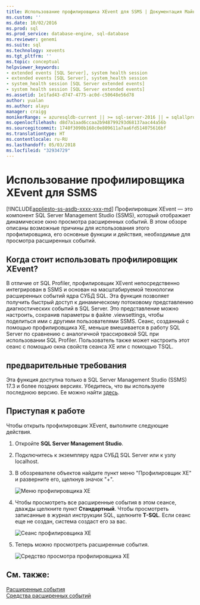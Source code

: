 ```yaml
---
title: Использование профилировщика XEvent для SSMS | Документация Майкрософт
ms.custom: ''
ms.date: 10/02/2016
ms.prod: sql
ms.prod_service: database-engine, sql-database
ms.reviewer: genemi
ms.suite: sql
ms.technology: xevents
ms.tgt_pltfrm: ''
ms.topic: conceptual
helpviewer_keywords:
- extended events [SQL Server], system health session
- extended events [SQL Server], system_health session
- system_health session [SQL Server extended events]
- system health session [SQL Server extended events]
ms.assetid: 1e1fad43-d747-4775-ac0d-c50648e56d78
author: yualan
ms.author: alayu
manager: craigg
monikerRange: = azuresqldb-current || >= sql-server-2016 || = sqlallproducts-allversions
ms.openlocfilehash: d8d7a1aad6ccaa2b948799293d68137aac44a56b
ms.sourcegitcommit: 1740f3090b168c0e809611a7aa6fd514075616bf
ms.translationtype: HT
ms.contentlocale: ru-RU
ms.lasthandoff: 05/03/2018
ms.locfileid: "32934729"
---
```

# <a name="use-the-ssms-xevent-profiler"></a>Использование профилировщика XEvent для SSMS
[!INCLUDE[appliesto-ss-asdb-xxxx-xxx-md](../../includes/appliesto-ss-asdb-xxxx-xxx-md.md)]
Профилировщик XEvent — это компонент SQL Server Management Studio (SSMS), который отображает динамическое окно просмотра расширенных событий. В этом обзоре описаны возможные причины для использования этого профилировщика, его основные функции и действия, необходимые для просмотра расширенных событий.

## <a name="why-would-i-use-the-xevent-profiler"></a>Когда стоит использовать профилировщик XEvent?
В отличие от SQL Profiler, профилировщик XEvent непосредственно интегрирован в SSMS и основан на масштабируемой технологии расширенных событий ядра СУБД SQL. Эта функция позволяет получить быстрый доступ к динамическому потоковому представлению диагностических событий в SQL Server. Это представление можно настроить, сохранив параметры в файле .viewsettings, чтобы поделиться ими с другими пользователями SSMS. Сеанс, созданный с помощью профилировщика XE, меньше вмешивается в работу SQL Server по сравнению с аналогичной трассировкой SQL при использовании SQL Profiler. Пользователь также может настроить этот сеанс с помощью окна свойств сеанса XE или с помощью TSQL.

## <a name="prerequisites"></a>предварительные требования
Эта функция доступна только в SQL Server Management Studio (SSMS) 17.3 и более поздних версиях. Убедитесь, что вы используете последнюю версию. Ее можно найти [здесь](https://docs.microsoft.com/en-us/sql/ssms/download-sql-server-management-studio-ssms).

## <a id="getting-started"></a> Приступая к работе
Чтобы открыть профилировщик XEvent, выполните следующие действия.

1. Откройте **SQL Server Management Studio**.

2. Подключитесь к экземпляру ядра СУБД SQL Server или к узлу localhost.

3. В обозревателе объектов найдите пункт меню "Профилировщик XE" и разверните его, щелкнув значок "+".

   ![Меню профилировщика XE](media/xevents-xe-profiler-menu.png)

4. Чтобы просмотреть все расширенные события в этом сеансе, дважды щелкните пункт **Стандартный**. Чтобы просмотреть записанные в журнал инструкции SQL, щелкните **T-SQL**. Если сеанс еще не создан, система создаст его за вас.

   ![Сеанс профилировщика XE](media/xevents-xe-profiler-start-session.png)

5. Теперь можно просмотреть расширенные события.

   ![Средство просмотра профилировщика XE](media/xevents-xe-profiler-start-viewer.png)

## <a name="see-also"></a>См. также:
[Расширенные события](../../relational-databases/extended-events/extended-events.md)  
[Средства расширенных событий](../../relational-databases/extended-events/extended-events-tools.md)  
  
  

